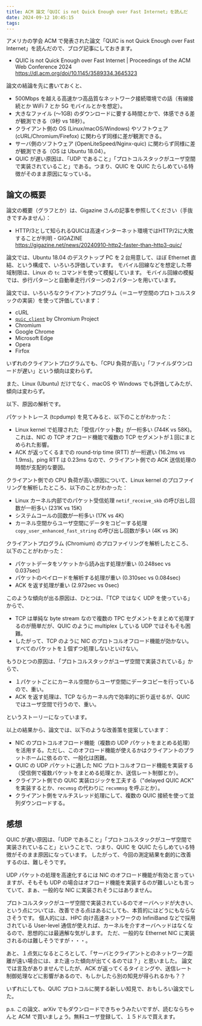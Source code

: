 ```yaml
---
title: ACM 論文「QUIC is not Quick Enough over Fast Internet」を読んだ
date: 2024-09-12 10:45:15
tags:
---
```


アメリカの学会 ACM で発表された論文「QUIC is not Quick Enough over Fast Internet」を読んだので、ブログ記事にしておきます。

- QUIC is not Quick Enough over Fast Internet | Proceedings of the ACM Web Conference 2024   
  https://dl.acm.org/doi/10.1145/3589334.3645323

論文の結論を先に書いておくと、

- 500Mbps を越える高速かつ高品質なネットワーク接続環境での話（有線接続とか WiFi 7 とか 5G モバイルとかを想定）。
- 大きなファイル (～1GB) のダウンロードに要する時間とかで、体感できる差が観測できる（9秒 vs 18秒）。
- クライアント側の OS (Linux/macOS/Windows) やソフトウェア (cURL/Chromium/Firefox) に関わらず同様に差が観測できる。
- サーバ側のソフトウェア (OpenLiteSpeed/Nginx-quic) に関わらず同様に差が観測できる（OS は Ubuntu 18.04）。
- QUIC が遅い原因は、「UDP であること」「プロトコルスタックがユーザ空間で実装されていること」である。つまり、QUIC を QUIC たらしめている特徴がそのまま原因になっている。

## 論文の概要

論文の概要（グラフとか）は、Gigazine さんの記事を参照してください（手抜きですみません）：

- HTTP/3として知られるQUICは高速インターネット環境ではHTTP/2に大敗することが判明 - GIGAZINE   
  https://gigazine.net/news/20240910-http2-faster-than-http3-quic/

論文では、Ubuntu 18.04 のデスクトップ PC を２台用意して、ほぼ Ethernet 直結、という構成で、いろいろ評価しています。
モバイル回線などを想定した帯域制限は、Linux の `tc` コマンドを使って模擬しています。
モバイル回線の模擬では、歩行パターンと自動車走行パターンの２パターンを用いています。

論文では、いろいろなクライアントプログラム（＝ユーザ空間のプロトコルスタックの実装）を使って評価しています：

- cURL
- [`quic_client`](https://www.chromium.org/quic/playing-with-quic/) by Chromium Project
- Chromium
- Google Chrome
- Microsoft Edge
- Opera
- Firfox

いずれのクライアントプログラムでも、「CPU 負荷が高い」「ファイルダウンロードが遅い」という傾向は変わらず。

また、Linux (Ubuntu) だけでなく、macOS や Windows でも評価してみたが、傾向は変わらず。

以下、原因の解析です。

パケットトレース (tcpdump) を見てみると、以下のことがわかった：

- Linux kernel で処理された「受信パケット数」が一桁多い (744K vs 58K)。これは、NIC の TCP オフロード機能で複数の TCP セグメントが１回にまとめられた影響。
- ACK が返ってくるまでの round-trip time (RTT) が一桁遅い (16.2ms vs 1.9ms)。ping RTT は 0.23ms なので、クライアント側での ACK 送信処理の時間が支配的な要因。

クライアント側での CPU 負荷が高い原因について、Linux kernel のプロファイリングを解析したところ、以下のことがわかった：

- Linux カーネル内部でのパケット受信処理 `netif_receive_skb` の呼び出し回数が一桁多い (231K vs 15K)
- システムコールの回数が一桁多い (17K vs 4K)
- カーネル空間からユーザ空間にデータをコピーする処理 `copy_user_enhanced_fast_string` の呼び出し回数が多い (4K vs 3K)

クライアントプログラム (Chromium) のプロファイリングを解析したところ、以下のことがわかった：

- パケットデータをソケットから読み出す処理が重い (0.248sec vs 0.037sec)
- パケットのペイロードを解析する処理が重い (0.310sec vs 0.084sec)
- ACK を返す処理が重い (2.972sec vs 0sec)

このような傾向が出る原因は、ひとつは、「TCP ではなく UDP を使っている」からで、

- TCP は単純な byte stream なので複数の TPC セグメントをまとめて処理するのが簡単だが、QUIC のように multiplex している UDP ではそもそも困難。
- したがって、TCP のように NIC のプロトコルオフロード機能が効かない。すべてのパケットを１個ずつ処理しないといけない。

もうひとつの原因は、「プロトコルスタックがユーザ空間で実装されている」からで、

- １パケットごとにカーネル空間からユーザ空間にデータコピーを行っているので、重い。
- ACK を返す処理は、TCP ならカーネル内で効率的に折り返せるが、QUIC ではユーザ空間で行うので、重い。

というストーリーになっています。

以上の結果から、論文では、以下のような改善策を提案しています：

- NIC のプロトコルオフロード機能（複数の UDP パケットをまとめる処理）を活用する。ただし、このオフロード機能が使えるかはクライアントのプラットホームに依るので、一般化は困難。
- QUIC の UDP パケットに適した NIC プロトコルオフロード機能を実装する（受信側で複数パケットをまとめる処理とか、送信レート制御とか）。
- クライアント側での QUIC 実装ロジックを工夫する（"delayed QUIC ACK" を実装するとか、`recvmsg` の代わりに `recvmmsg` を呼ぶとか）。
- クライアント側をマルチスレッド処理にして、複数の QUIC 接続を使って並列ダウンロードする。

## 感想

QUIC が遅い原因は、「UDP であること」「プロトコルスタックがユーザ空間で実装されていること」ということで、つまり、QUIC を QUIC たらしめている特徴がそのまま原因になっています。
したがって、今回の測定結果を劇的に改善するのは、難しそうです。

UDP パケットの処理を高速化するには NIC のオフロード機能が有効と言っていますが、そもそも UDP の場合はオフロード機能を実装するのが難しいとも言っていて、まぁ、一般的な NIC に実装されそうにはありません。

プロトコルスタックがユーザ空間で実装されているのでオーバヘッドが大きい、という点については、改善できる点はあるにしても、本質的にはどうにもならなさそうです。
個人的には、HPC 向け高速ネットワークの InfiniBand などで採用されている User-level 通信が使えれば、カーネルを介すオーバヘッドはなくなるので、思想的には最適解な気がします。
ただ、一般的な Ethernet NIC に実装されるのは難しそうですが・・・。

あと、１点気になるところとして、「サーバとクライアントとのネットワーク距離が遠い場合には、また違った傾向が出てくるのでは？」と思いました。
論文では言及がありませんでしたが、ACK が返ってくるタイミングや、送信レート制御処理などに影響があるので、もしかしたら別の知見が得られるかも？？

いずれにしても、QUIC プロトコルに関する新しい知見で、おもしろい論文でした。

p.s. この論文、arXiv でもダウンロードできちゃうみたいですが、読むならちゃんと ACM で買いましょう。無料ユーザ登録して、１５ドルで買えます。
